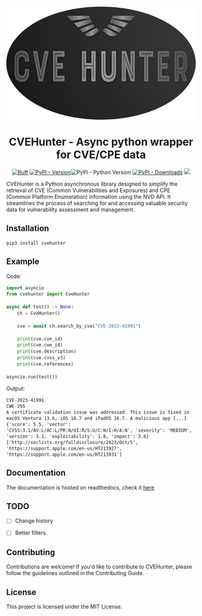 <p align="center">
  <img height=300 src="https://raw.githubusercontent.com/Xample33/cvehunter/development/images/cvehunter_logo.png" alt='cvehunter_logo'></a>
</p>

<h1 align="center"> CVEHunter - Async python wrapper for CVE/CPE data</h1>

<p align="center">  
  <a href="https://github.com/astral-sh/ruff"><img alt="Ruff" src="https://img.shields.io/endpoint?url=https://raw.githubusercontent.com/astral-sh/ruff/main/assets/badge/v2.json"></a>
  <a href="https://pypi.org/project/cvehunter"><img alt="PyPI - Version" src="https://badgen.net/pypi/v/cvehunter"></a
  <a hr="https://pypi.org/project/cvehunter"><img alt="PyPI - Python Version" src="https://badgen.net/pypi/python/cvehunter"></a>
  <a href="https://pyi.org/project/cvehunter"><img alt="PyPI - Downloads" src="https://badgen.net/pypi/dm/cvehunter"></a>
  <img src="http://hits.seeyoufarm.com/api/count/incr/badge.svg?url=https%3A%2F%2Fgithub.com%2FXample33%2Fcvehunter&count_bg=%2379C83D&title_bg=%23555555&icon=&icon_color=%23E7E7E7&title=hits&edge_flat=false">
</p>

CVEHunter is a Python asynchronous library designed to simplify the retrieval of CVE (Common Vulnerabilities and Exposures) and CPE (Common Platform Enumeration) information using the NVD API. It streamlines the process of searching for and accessing valuable security data for vulnerability assessment and management.

## Installation

```
pip3 install cvehunter
```

## Example
Code:
```python
import asyncio
from cvehunter import CveHunter

async def test() -> None:
    ch = CveHunter()
    
    cve = await ch.search_by_cve("CVE-2023-41991")
    
    print(cve.cve_id)
    print(cve.cwe_id)
    print(cve.description)
    print(cve.cvss_v3)
    print(cve.references)
    
asyncio.run(test())
```

Output:
```
CVE-2023-41991
CWE-295
A certificate validation issue was addressed. This issue is fixed in macOS Ventura 13.6, iOS 16.7 and iPadOS 16.7. A malicious app [...]
{'score': 5.5, 'vector': 'CVSS:3.1/AV:L/AC:L/PR:N/UI:R/S:U/C:N/I:H/A:N', 'severity': 'MEDIUM', 'version': 3.1, 'exploitability': 1.8, 'impact': 3.6}
['http://seclists.org/fulldisclosure/2023/Oct/5', 'https://support.apple.com/en-us/HT213927', 'https://support.apple.com/en-us/HT213931']
```

## Documentation
The documentation is hosted on readthedocs, check it <a href="https://cvehunter-Docs.readthedocs.io/"> here </a>


## TODO
- [ ] Change history
- [ ] Better filters


## Contributing
Contributions are welcome! If you'd like to contribute to CVEHunter, please follow the guidelines outlined in the Contributing Guide.


## License
This project is licensed under the MIT License.

